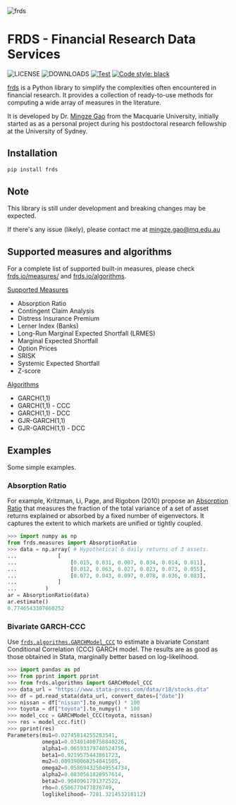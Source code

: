 ![frds](https://github.com/mgao6767/frds/raw/main/docs/source/images/frds_logo.png)

# FRDS - Financial Research Data Services

![LICENSE](https://img.shields.io/github/license/mgao6767/frds?color=blue) ![DOWNLOADS](https://img.shields.io/pypi/dm/frds?label=PyPI%20downloads) [![Test](https://github.com/mgao6767/frds/actions/workflows/test.yml/badge.svg)](https://github.com/mgao6767/frds/actions/workflows/test.yml) [![Code style: black](https://img.shields.io/badge/code%20style-black-000000.svg)](https://github.com/psf/black)

[frds](https://github.com/mgao6767/frds/) is a Python library to simplify the complexities often encountered in financial research. It provides a collection of ready-to-use methods for computing a wide array of measures in the literature. 

It is developed by Dr. [Mingze Gao](https://mingze-gao.com) from the Macquarie University, initially started as as a personal project during his postdoctoral research fellowship at the University of Sydney.

## Installation

```bash
pip install frds
```

## Note

This library is still under development and breaking changes may be expected.

If there's any issue (likely), please contact me at [mingze.gao@mq.edu.au](mailto:mingze.gao@mq.edu.au)

## Supported measures and algorithms

For a complete list of supported built-in measures, please check [frds.io/measures/](https://frds.io/measures/) and [frds.io/algorithms](https://frds.io/algorithms/).

[Supported Measures](https://frds.io/measures/)

- Absorption Ratio
- Contingent Claim Analysis
- Distress Insurance Premium
- Lerner Index (Banks)
- Long-Run Marginal Expected Shortfall (LRMES)
- Marginal Expected Shortfall
- Option Prices
- SRISK
- Systemic Expected Shortfall
- Z-score

[Algorithms](https://frds.io/algorithems/)

- GARCH(1,1)
- GARCH(1,1) - CCC
- GARCH(1,1) - DCC
- GJR-GARCH(1,1)
- GJR-GARCH(1,1) - DCC

## Examples

Some simple examples.

### Absorption Ratio

For example, Kritzman, Li, Page, and Rigobon (2010) propose an [Absorption Ratio](https://frds.io/measures/absorption_ratio/) that measures the fraction of the total variance of a set of asset returns explained or absorbed by a fixed number of eigenvectors. It captures the extent to which markets are unified or tightly coupled.

``` python
>>> import numpy as np
from frds.measures import AbsorptionRatio
>>> data = np.array( # Hypothetical 6 daily returns of 3 assets.
...             [
...                 [0.015, 0.031, 0.007, 0.034, 0.014, 0.011],
...                 [0.012, 0.063, 0.027, 0.023, 0.073, 0.055],
...                 [0.072, 0.043, 0.097, 0.078, 0.036, 0.083],
...             ]
...         )
ar = AbsorptionRatio(data)
ar.estimate()
0.7746543307660252
```

### Bivariate GARCH-CCC

Use [`frds.algorithms.GARCHModel_CCC`](https://frds.io/algorithms/garch-ccc) to estimate a bivariate Constant Conditional Correlation (CCC) GARCH model. The results are as good as those obtained in Stata, marginally better based on log-likelihood.

``` python 
>>> import pandas as pd
>>> from pprint import pprint
>>> from frds.algorithms import GARCHModel_CCC
>>> data_url = "https://www.stata-press.com/data/r18/stocks.dta"
>>> df = pd.read_stata(data_url, convert_dates=["date"])
>>> nissan = df["nissan"].to_numpy() * 100
>>> toyota = df["toyota"].to_numpy() * 100
>>> model_ccc = GARCHModel_CCC(toyota, nissan)
>>> res = model_ccc.fit()
>>> pprint(res)
Parameters(mu1=0.02745814255283541,
           omega1=0.03401400758840226,
           alpha1=0.06593379740524756,
           beta1=0.9219575443861723,
           mu2=0.009390068254041505,
           omega2=0.058694325049554734,
           alpha2=0.0830561828957614,
           beta2=0.9040961791372522,
           rho=0.6506770477876749,
           loglikelihood=-7281.321453218112)
```
